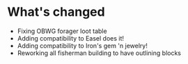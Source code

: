# What's changed

- Fixing OBWG forager loot table
- Adding compatibility to Easel does it!
- Adding compatibility to Iron's gem 'n jewelry!
- Reworking all fisherman building to have outlining blocks